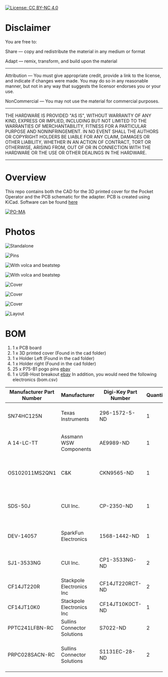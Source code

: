 
[![License: CC BY-NC 4.0](https://img.shields.io/badge/License-CC%20BY--NC%204.0-lightgrey.svg)](https://creativecommons.org/licenses/by-nc/4.0/)

# Disclaimer

You are free to:

Share — copy and redistribute the material in any medium or format

Adapt — remix, transform, and build upon the material

________________________________________

Attribution — You must give appropriate credit, provide a link to the license, and indicate if changes were made. You may do so in any reasonable manner, but not in any way that suggests the licensor endorses you or your use.

NonCommercial — You may not use the material for commercial purposes.

___________________________________________

THE HARDWARE IS PROVIDED "AS IS", WITHOUT WARRANTY OF ANY KIND, EXPRESS OR IMPLIED, INCLUDING BUT NOT LIMITED TO THE WARRANTIES OF MERCHANTABILITY, FITNESS FOR A PARTICULAR PURPOSE AND NONINFRINGEMENT. IN NO EVENT SHALL THE AUTHORS OR COPYRIGHT HOLDERS BE LIABLE FOR ANY CLAIM, DAMAGES OR OTHER LIABILITY, WHETHER IN AN ACTION OF CONTRACT, TORT OR OTHERWISE, ARISING FROM, OUT OF OR IN CONNECTION WITH THE HARDWARE OR THE USE OR OTHER DEALINGS IN THE HARDWARE.

_____________________________________________

# Overview

This repo contains both the CAD for the 3D printed cover for the Pocket Operator and the PCB schematic for the adapter. PCB is created using KiCad. Software can be found [here](https://github.com/PO-MIDI-Adapter/midi-adapter-sofware)

[![PO-MA](https://raw.githubusercontent.com/PO-MIDI-Adapter/midi-adapter-hardware/master/photos/title.jpg)](https://www.youtube.com/watch?v=iIQ18DAJAU0 "PO-MA")

# Photos

![Standalone](https://raw.githubusercontent.com/PO-MIDI-Adapter/midi-adapter-hardware/master/photos/adapter.jpg)

![Pins](https://raw.githubusercontent.com/PO-MIDI-Adapter/midi-adapter-hardware/master/photos/pins.jpg)

![With volca and beatstep](https://raw.githubusercontent.com/PO-MIDI-Adapter/midi-adapter-hardware/master/photos/beatstep.jpg "Setup")

![With volca and beatstep](https://raw.githubusercontent.com/PO-MIDI-Adapter/midi-adapter-hardware/master/photos/opz.jpg "Setup")

![Cover](https://raw.githubusercontent.com/PO-MIDI-Adapter/midi-adapter-hardware/master/photos/cover.jpg)

![Cover](https://raw.githubusercontent.com/PO-MIDI-Adapter/midi-adapter-hardware/master/photos/cover_back.jpg)

![Cover](https://raw.githubusercontent.com/PO-MIDI-Adapter/midi-adapter-hardware/master/photos/all_components.jpg)

![Layout](https://raw.githubusercontent.com/PO-MIDI-Adapter/midi-adapter-hardware/master/photos/layout.PNG)

# BOM

1. 1 x PCB board
2. 1 x 3D printed cover (Found in the cad folder)
3. 1 x Holder Left (Found in the cad folder)
4. 1 x Holder right (Found in the cad folder)
5. 25 x P75-B1 pogo pins [ebay](https://www.ebay.ca/itm/50pcs-P75-B1-Dia-1-02mm-100g-Cusp-Spear-Spring-Loaded-Test-Probes-Pogo-Pin/191960357788?ssPageName=STRK%3AMEBIDX%3AIT&_trksid=p2060353.m2749.l2648)
6. 1 x USB-Host breakout [ebay](https://www.ebay.com/itm/USB-Female-Power-Module-USB-Type-A-Female-Breakout-Converter-Board-Breadboard/272351358553?hash=item3f6967ee59:g:LB8AAOSw~y9ZAxTT)
In addition, you would need the following electronics (bom.csv)

|Manufacturer Part Number|Manufacturer               |Digi-Key Part Number|Quantity|Description                    |
|------------------------|---------------------------|--------------------|--------|-------------------------------|
|SN74HC125N              |Texas Instruments          |296-1572-5-ND       |1       |IC BUFFER NON-INVERT 6V 14DIP  |
|A 14-LC-TT              |Assmann WSW Components     |AE9989-ND           |1       |CONN IC DIP SOCKET 14POS TIN   |
|OS102011MS2QN1          |C&K                        |CKN9565-ND          |1       |SWITCH SLIDE SPDT 100MA 12V    |
|SDS-50J                 |CUI Inc.                   |CP-2350-ND          |1       |CONN RCPT FMALE DIN 5POS SOLDER|
|DEV-14057               |SparkFun Electronics       |1568-1442-ND        |1       |TEENSY 3.6 W/OUT HDRS K66 EVAL |
|SJ1-3533NG              |CUI Inc.                   |CP1-3533NG-ND       |2       |CONN JACK STEREO 3.5MM R/A     |
|CF14JT220R              |Stackpole Electronics Inc  |CF14JT220RCT-ND     |2       |RES 220 OHM 1/4W 5% AXIAL      |
|CF14JT10K0              |Stackpole Electronics Inc  |CF14JT10K0CT-ND     |1       |RES 10K OHM 1/4W 5% AXIAL      |
|PPTC241LFBN-RC          |Sullins Connector Solutions|S7022-ND            |2       |CONN HDR 24POS 0.1 TIN PCB     |
|PRPC028SACN-RC          |Sullins Connector Solutions|S1131EC-28-ND       |2       |CONN HEADER VERT 28POS 2.54MM  |

